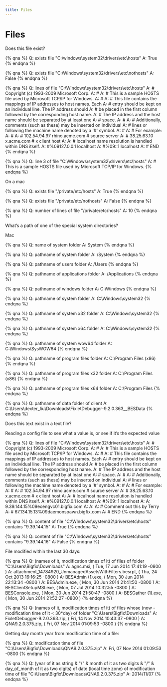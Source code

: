```yaml
---
title: Files
---
```


# Files

Does this file exist?

{% qna %}
Q: exists file "C:\windows\system32\drivers\etc\hosts"
A: True
{% endqna %}

{% qna %}
Q: exists file "C:\Windows\system32\drivers\etc\nothosts"
A: False
{% endqna %}

{% qna %}
Q: lines of file "C:\Windows\system32\drivers\etc\hosts"
A: # Copyright (c) 1993-2009 Microsoft Corp.
A: #
A: # This is a sample HOSTS file used by Microsoft TCP/IP for Windows.
A: #
A: # This file contains the mappings of IP addresses to host names. Each
A: # entry should be kept on an individual line. The IP address should
A: # be placed in the first column followed by the corresponding host name.
A: # The IP address and the host name should be separated by at least one
A: # space.
A: #
A: # Additionally, comments (such as these) may be inserted on individual
A: # lines or following the machine name denoted by a '#' symbol.
A: #
A: # For example:
A: #
A: #      102.54.94.97     rhino.acme.com          # source server
A: #       38.25.63.10     x.acme.com              # x client host
A:
A: # localhost name resolution is handled within DNS itself.
A: #%09127.0.0.1       localhost
A: #%09::1             localhost
A: # END
{% endqna %}

{% qna %}
Q: line 3 of file "C:\Windows\system32\drivers\etc\hosts"
A: # This is a sample HOSTS file used by Microsoft TCP/IP for Windows.
{% endqna %}

On a mac

{% qna %}
Q: exists file "/private/etc/hosts"
A: True
{% endqna %}

{% qna %}
Q: exists file "/private/etc/nothosts"
A: False
{% endqna %}

{% qna %}
Q: number of lines of file "/private/etc/hosts"
A: 10
{% endqna %}

What’s a path of one of the special system directories?

Mac

{% qna %}
Q: name of system folder
A: System
{% endqna %}

{% qna %}
Q: pathname of system folder
A: /System
{% endqna %}

{% qna %}
Q: pathname of users folder
A: /Users
{% endqna %}

{% qna %}
Q: pathname of applications folder
A: /Applications
{% endqna %}

{% qna %}
Q: pathname of windows folder
A: C:\Windows
{% endqna %}

{% qna %}
Q: pathname of system folder
A: C:\Windows\system32
{% endqna %}

{% qna %}
Q: pathname of system x32 folder
A: C:\Windows\system32
{% endqna %}

{% qna %}
Q: pathname of system x64 folder
A: C:\Windows\system32
{% endqna %}

{% qna %}
Q: pathname of system wow64 folder
A: C:\Windows\SysWOW64
{% endqna %}

{% qna %}
Q: pathname of program files folder
A: C:\Program Files (x86)
{% endqna %}

{% qna %}
Q: pathname of program files x32 folder
A: C:\Program Files (x86)
{% endqna %}

{% qna %}
Q: pathname of program files x64 folder
A: C:\Program Files
{% endqna %}

{% qna %}
Q: pathname of data folder of client
A: C:\Users\dexter_liu\Downloads\FixletDebugger-9.2.0.363\__BESData
{% endqna %}

Does this text exist in a text file?

Reading a config file to see what a value is, or see if it’s the expected value

{% qna %}
Q: lines of file "C:\Windows\system32\drivers\etc\hosts"
A: # Copyright (c) 1993-2009 Microsoft Corp.
A: #
A: # This is a sample HOSTS file used by Microsoft TCP/IP for Windows.
A: #
A: # This file contains the mappings of IP addresses to host names. Each
A: # entry should be kept on an individual line. The IP address should
A: # be placed in the first column followed by the corresponding host name.
A: # The IP address and the host name should be separated by at least one
A: # space.
A: #
A: # Additionally, comments (such as these) may be inserted on individual
A: # lines or following the machine name denoted by a '#' symbol.
A: #
A: # For example:
A: #
A: #      102.54.94.97     rhino.acme.com          # source server
A: #       38.25.63.10     x.acme.com              # x client host
A:
A: # localhost name resolution is handled within DNS itself.
A: #%09127.0.0.1       localhost
A: #%09::1             localhost
A:
A: 9.39.144.15%09ecengvc01.bigfix.com
A:
A:
A: # Comment out this by Terry
A: # 67.134.15.13%09daemonspawn.bigfix.com
A: # END
{% endqna %}

{% qna %}
Q: content of file "C:\WIndows\system32\drivers\etc\hosts" contains "9.39.144.15"
A: True
{% endqna %}

{% qna %}
Q: content of file "C:\WIndows\system32\drivers\etc\hosts" contains "9.39.144.16"
A: False
{% endqna %}

File modified within the last 30 days:

{% qna %}
Q: (names of it, modification times of it) of files of folder "C:\Users\Bigfix\Downloads"
A: agnc.msi, ( Tue, 17 Jun 2014 17:41:19 -0800 )
A: attachment_14784920_UnmanagedAssetsWithFilters.besrpt, ( Thu, 24 Oct 2013 16:16:25 -0800 )
A: BESAdmin (1).exe, ( Mon, 30 Jun 2014 22:13:34 -0800 )
A: BESAdmin.exe, ( Mon, 30 Jun 2014 21:41:50 -0800 )
A: BESClientSetupMSI.exe, ( Mon, 07 Jul 2014 10:32:55 -0800 )
A: BESConsole.exe, ( Mon, 30 Jun 2014 21:50:47 -0800 )
A: BESGather (1).exe, ( Mon, 30 Jun 2014 21:52:27 -0800 )
{% endqna %}

{% qna %}
Q: (names of it, modification times of it) of files whose (now - modification time of it < 30*day) of folder "C:\Users\Bigfix\Downloads"
A: FixletDebugger-9.2.0.363.zip, ( Fri, 14 Nov 2014 10:43:37 -0800 )
A: QNA9.2.0.375.zip, ( Fri, 07 Nov 2014 01:09:53 -0800 )
{% endqna %}

Getting day month year from modification time of a file:

{% qna %}
Q: modification time of file "C:\Users\Bigfix\Downloads\QNA9.2.0.375.zip"
A: Fri, 07 Nov 2014 01:09:53 -0800
{% endqna %}

{% qna %}
Q: (year of it as string & "/" & month of it as two digits & "/" & day_of_month of it as two digits) of date (local time zone) of modification time of file "C:\Users\Bigfix\Downloads\QNA9.2.0.375.zip"
A: 2014/11/07
{% endqna %}

